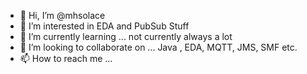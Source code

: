 - 👋 Hi, I’m @mhsolace
- 👀 I’m interested in EDA and PubSub Stuff
- 🌱 I’m currently learning ... not currently always a lot
- 💞️ I’m looking to collaborate on ... Java , EDA, MQTT, JMS, SMF etc.
- 📫 How to reach me ...

<!---
mhsolace/mhsolace is a ✨ special ✨ repository because its `README.md` (this file) appears on your GitHub profile.
You can click the Preview link to take a look at your changes.
--->
